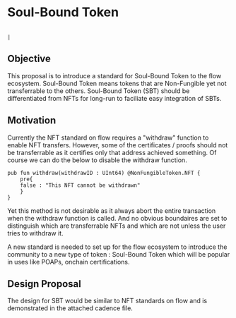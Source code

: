 # Soul-Bound Token
                                                                                                             |
## Objective

This proposal is to introduce a standard for Soul-Bound Token to the flow ecosystem.
Soul-Bound Token means tokens that are Non-Fungible yet not transferrable to the others.
Soul-Bound Token (SBT) should be differentiated from NFTs for long-run to faciliate easy
integration of SBTs. 

## Motivation

Currently the NFT standard on flow requires a "withdraw" function to enable NFT transfers.
However, some of the certificates / proofs should not be transferrable as it certifies only
that address achieved something.
Of course we can do the below to disable the withdraw function.
```
pub fun withdraw(withdrawID : UInt64) @NonFungibleToken.NFT {
	pre{
	false : "This NFT cannot be withdrawn"
	}
}
```
Yet this method is not desirable as it always abort the entire transaction when the withdraw
function is called. And no obvious boundaires are set to distinguish which are transferrable 
NFTs and which are not unless the user tries to withdraw it.

A new standard is needed to set up for the flow ecosystem to introduce the community to a new 
type of token : Soul-Bound Token which will be popular in uses like POAPs, onchain certifications.

## Design Proposal

The design for SBT would be similar to NFT standards on flow and is demonstrated in the attached cadence file.

